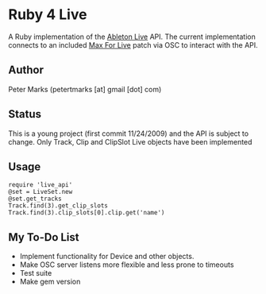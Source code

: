 # Ruby 4 Live #

A Ruby implementation of the [Ableton Live](http://ableton.com/) API. The current implementation connects to an included [Max For Live](http://ableton.com/maxforlive) patch via OSC to interact with the API. 

  
## Author ##

Peter Marks (petertmarks [at] gmail [dot] com)


## Status ##

This is a young project (first commit 11/24/2009) and the API is subject to change. Only Track, Clip and ClipSlot Live objects have been implemented


## Usage ##

	require 'live_api'
	@set = LiveSet.new
	@set.get_tracks
	Track.find(3).get_clip_slots
	Track.find(3).clip_slots[0].clip.get('name')
	
	
## My To-Do List ##

+ Implement functionality for Device and other objects.
+ Make OSC server listens more flexible and less prone to timeouts
+ Test suite
+ Make gem version